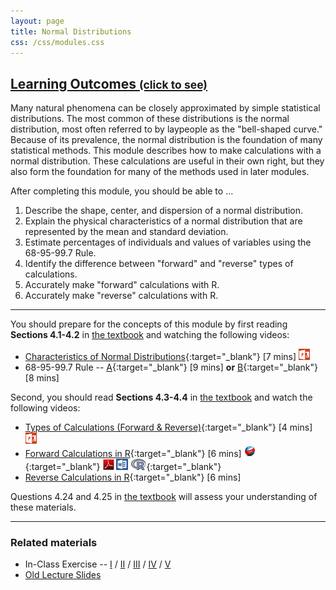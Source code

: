 ```yaml
---
layout: page
title: Normal Distributions
css: /css/modules.css
---
```


<div class="panel-group-ILOs">
  <div class="panel panel-default">
    <div class="panel-heading">
      <h2 class="panel-title">
        <a data-toggle="collapse" href="#ILOs">Learning Outcomes <small>(click to see)</small></a>
      </h2>
    </div>
    <div id="ILOs" class="panel-collapse collapse">
      <div class="panel-body">
Many natural phenomena can be closely approximated by simple statistical distributions.  The most common of these distributions is the normal distribution, most often referred to by laypeople as the "bell-shaped curve."  Because of its prevalence, the normal distribution is the foundation of many statistical methods.  This module describes how to make calculations with a normal distribution.  These calculations are useful in their own right, but they also form the foundation for many of the methods used in later modules.

<p>After completing this module, you should be able to ...</p>

<ol>
  <li>Describe the shape, center, and dispersion of a normal distribution.</li>
  <li>Explain the physical characteristics of a normal distribution that are represented by the mean and standard deviation.</li>
  <li>Estimate percentages of individuals and values of variables using the 68-95-99.7 Rule.</li>
  <li>Identify the difference between "forward" and "reverse" types of calculations.</li>
  <li>Accurately make "forward" calculations with R.</li>
  <li>Accurately make "reverse" calculations with R.</li>
</ol>
      </div>
    </div>
  </div>
</div>

----

You should prepare for the concepts of this module by first reading **Sections 4.1-4.2** in [the textbook](../../book/) and watching the following videos:

* [Characteristics of Normal Distributions](https://vimeo.com/user45324800/normcharacteristics){:target="_blank"} [7 mins]  [![PowerPoint](../../img/ppt.png)](PPT.pptx)
* 68-95-99.7 Rule -- [A](https://www.youtube.com/v/PJPXFOK8F8E?version=3&autoplay=1){:target="_blank"} [9 mins] **or** [B](https://www.youtube.com/v/cgxPcdPbujI?version=3&autoplay=1){:target="_blank"} [8 mins]

Second, you should read **Sections 4.3-4.4** in [the textbook](../../book/) and watch the following videos:

* [Types of Calculations (Forward & Reverse)](https://vimeo.com/user45324800/normcalctypes){:target="_blank"} [4 mins]  [![PowerPoint](../../img/ppt.png)](PPT2.pptx)
* [Forward Calculations in R](https://vimeo.com/user45324800/normdist-forward){:target="_blank"} [6 mins] [![Web](../../img/web.png)](RHO.html){:target="_blank"}  [![PDF](../../img/pdf.png)](RHO.pdf) [![MSWord](../../img/word.png)](RHO.docx)  [![R](../../img/Rlogo.png)](RHO.R){:target="_blank"}
* [Reverse Calculations in R](https://vimeo.com/user45324800/normdist-reverse){:target="_blank"} [6 mins]

Questions 4.24 and 4.25 in [the textbook](../../book/) will assess your understanding of these materials.

----

### Related materials

* In-Class Exercise -- [I](CE1.html) / [II](CE2.html) /  [III](CE3.html) / [IV](CE4.html) /  [V](CE5.html)
* [Old Lecture Slides](PPT_old.pptx)
